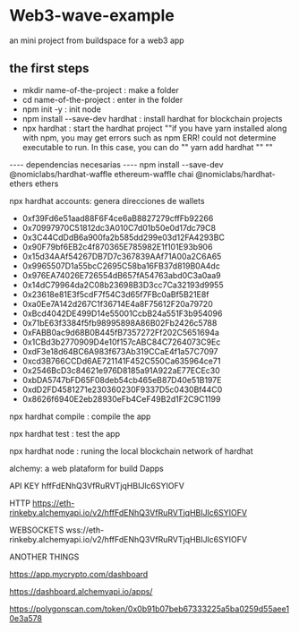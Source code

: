 # Web3-wave-example
an mini project from buildspace for a web3 app

## the first steps
* mkdir name-of-the-project : make a folder
* cd name-of-the-project : enter in the folder
* npm init -y : init node
* npm install --save-dev hardhat : install hardhat for blockchain projects
* npx hardhat : start the hardhat project ""if you have yarn installed along with npm, you may get errors such as npm ERR! could not determine executable to run. In this case, you can do "" yarn add hardhat "" ""

---- dependencias necesarias ----
npm install --save-dev @nomiclabs/hardhat-waffle ethereum-waffle chai @nomiclabs/hardhat-ethers ethers

npx hardhat accounts: genera direcciones de wallets
* 0xf39Fd6e51aad88F6F4ce6aB8827279cffFb92266
* 0x70997970C51812dc3A010C7d01b50e0d17dc79C8
* 0x3C44CdDdB6a900fa2b585dd299e03d12FA4293BC
* 0x90F79bf6EB2c4f870365E785982E1f101E93b906
* 0x15d34AAf54267DB7D7c367839AAf71A00a2C6A65
* 0x9965507D1a55bcC2695C58ba16FB37d819B0A4dc
* 0x976EA74026E726554dB657fA54763abd0C3a0aa9
* 0x14dC79964da2C08b23698B3D3cc7Ca32193d9955
* 0x23618e81E3f5cdF7f54C3d65f7FBc0aBf5B21E8f
* 0xa0Ee7A142d267C1f36714E4a8F75612F20a79720
* 0xBcd4042DE499D14e55001CcbB24a551F3b954096
* 0x71bE63f3384f5fb98995898A86B02Fb2426c5788
* 0xFABB0ac9d68B0B445fB7357272Ff202C5651694a
* 0x1CBd3b2770909D4e10f157cABC84C7264073C9Ec
* 0xdF3e18d64BC6A983f673Ab319CCaE4f1a57C7097
* 0xcd3B766CCDd6AE721141F452C550Ca635964ce71
* 0x2546BcD3c84621e976D8185a91A922aE77ECEc30
* 0xbDA5747bFD65F08deb54cb465eB87D40e51B197E
* 0xdD2FD4581271e230360230F9337D5c0430Bf44C0
* 0x8626f6940E2eb28930eFb4CeF49B2d1F2C9C1199

npx hardhat compile : compile the app

npx hardhat test : test the app

npx hardhat node : runing the local blockchain network of hardhat 

alchemy: a web plataform for build Dapps

API KEY
hffFdENhQ3VfRuRVTjqHBIJlc6SYIOFV

HTTP
https://eth-rinkeby.alchemyapi.io/v2/hffFdENhQ3VfRuRVTjqHBIJlc6SYIOFV

WEBSOCKETS
wss://eth-rinkeby.alchemyapi.io/v2/hffFdENhQ3VfRuRVTjqHBIJlc6SYIOFV

ANOTHER THINGS

https://app.mycrypto.com/dashboard

https://dashboard.alchemyapi.io/apps/

https://polygonscan.com/token/0x0b91b07beb67333225a5ba0259d55aee10e3a578
